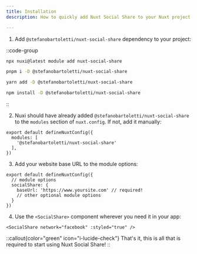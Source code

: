 ```yaml
---
title: Installation
description: How to quickly add Nuxt Social Share to your Nuxt project.

---
```


1. Add `@stefanobartoletti/nuxt-social-share` dependency to your project:

::code-group

```bash [nuxi]
npx nuxi@latest module add nuxt-social-share
```

```bash [pnpm]
pnpm i -D @stefanobartoletti/nuxt-social-share
```

```bash [yarn]
yarn add -D @stefanobartoletti/nuxt-social-share
```

```bash [npm]
npm install -D @stefanobartoletti/nuxt-social-share
```

::

2. Nuxi should have already added `@stefanobartoletti/nuxt-social-share` to the `modules` section of `nuxt.config`. If not, add it manually:

```ts[nuxt.config.ts]
export default defineNuxtConfig({
  modules: [
    '@stefanobartoletti/nuxt-social-share'
  ],
})
```

3. Add your website base URL to the module options:

```ts[nuxt.config.ts]
export default defineNuxtConfig({
  // module options
  socialShare: {
    baseUrl: 'https://www.yoursite.com' // required!
    // other optional module options
  }
})
```

4. Use the `<SocialShare>` component wherever you need it in your app:

```vue
<SocialShare network="facebook" :styled="true" />
```

::callout{color="green" icon="i-lucide-check"}
That's it, this is all that is required to start using Nuxt Social Share!
::
